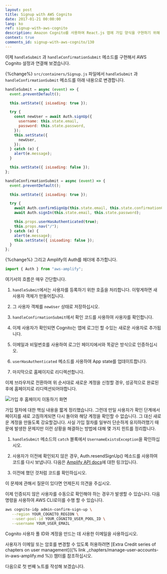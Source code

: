 ```yaml
---
layout: post
title: Signup with AWS Cognito
date: 2017-01-21 00:00:00
lang: ko
ref: signup-with-aws-cognito
description: Amazon Cognito를 사용하여 React.js 앱에 가입 양식을 구현하기 위해 AWS Amplify를 사용하려고합니다. 우리는 Auth.signUp() 메서드를 호출하여 사용자를 서명하고 인증 코드를 사용하여 Auth.confirmSignUp() 메서드를 호출하여 프로세스를 완료합니다.
context: true
comments_id: signup-with-aws-cognito/130
---
```


이제 `handleSubmit` 과 `handleConfirmationSubmit` 메소드를 구현해서 AWS Cognito 설정과 연결해 보겠습니다.

{%change%} `src/containers/Signup.js` 파일에서 `handleSubmit` 과 `handleConfirmationSubmit` 메소드를 아래 내용으로 변경합니다.

```js
handleSubmit = async (event) => {
  event.preventDefault();

  this.setState({ isLoading: true });

  try {
    const newUser = await Auth.signUp({
      username: this.state.email,
      password: this.state.password,
    });
    this.setState({
      newUser,
    });
  } catch (e) {
    alert(e.message);
  }

  this.setState({ isLoading: false });
};

handleConfirmationSubmit = async (event) => {
  event.preventDefault();

  this.setState({ isLoading: true });

  try {
    await Auth.confirmSignUp(this.state.email, this.state.confirmationCode);
    await Auth.signIn(this.state.email, this.state.password);

    this.props.userHasAuthenticated(true);
    this.props.nav("/");
  } catch (e) {
    alert(e.message);
    this.setState({ isLoading: false });
  }
};
```

{%change%} 그리고 Amplify의 Auth를 헤더에 추가합니다.

```js
import { Auth } from "aws-amplify";
```

여기서의 흐름은 매우 간단합니다.

1. `handleSubmit`에서는 사용자를 등록하기 위한 호출을 처리합니다. 이렇게하면 새 사용자 객체가 만들어집니다.

2. 그 사용자 객체를 `newUser` 상태로 저장하십시오.

3. `handleConfirmationSubmit`에서 확인 코드를 사용하여 사용자를 확인합니다.

4. 이제 사용자가 확인되면 Cognito는 앱에 로그인 할 수있는 새로운 사용자로 추가됩니다.

5. 이메일과 비밀번호를 사용하여 로그인 페이지에서와 똑같은 방식으로 인증하십시오.

6. `userHasAuthenticated` 메소드를 사용하여 App state를 업데이트합니다.

7. 마지막으로 홈페이지로 리디렉션합니다.

이제 브라우저로 전환하여 위 순서대로 새로운 계정을 신청할 경우, 성공적으로 완료된 후에 홈페이지로 리디렉션되어야합니다.

![가입 후 홈페이지 이동하기 화면](/assets/redirect-home-after-signup.png)

가입 절차에 대한 핵심 내용을 짧게 정리했습니다. 그런데 만일 사용자가 확인 단계에서 페이지를 새로 고침하게되면 다시 돌아와 해당 계정을 확인할 수 없습니다. 그 대신 새로운 계정을 만들도록 강요할겁니다. 사실 가입 절차를 일부러 단순하게 유지하려했기 때문에 발생한 문제지만 이런 상황을 해결하는 방법에 대해 몇 가지 힌트를 정리합니다.

1. `handleSubmit` 메소드의 `catch` 블록에서 `UsernameExistsException`을 확인하십시오.

2. 사용자가 이전에 확인되지 않은 경우, Auth.resendSignUp() 메소드를 사용하여 코드를 다시 보냅니다. 다음은 [Amplify API docs](https://aws.github.io/aws-amplify/api/classes/authclass.html#resendsignup)에 대한 링크입니다.

3. 이전에 했던 것처럼 코드를 확인하십시오.

이 문제에 관해서 질문이 있다면 언제든지 의견을 주십시오.

이제 인증되지 않은 사용자를 수동으로 확인해야 하는 경우가 발생할 수 있습니다. 다음 명령을 사용하여 AWS CLI로이를 수행 할 수 있습니다.

```bash
aws cognito-idp admin-confirm-sign-up \
   --region YOUR_COGNITO_REGION \
   --user-pool-id YOUR_COGNITO_USER_POOL_ID \
   --username YOUR_USER_EMAIL
```

Cognito 사용자 풀 ID와 계정을 만드는 데 사용한 이메일을 사용하십시오.

사용자가 이메일 또는 암호를 변경할 수 있도록 허용하려면 [Extra Credit series of chapters on user management]({% link _chapters/manage-user-accounts-in-aws-amplify.md %}) 챔터를 참조하십시오.

다음으로 첫 번째 노트를 작성해 보겠습니다.
